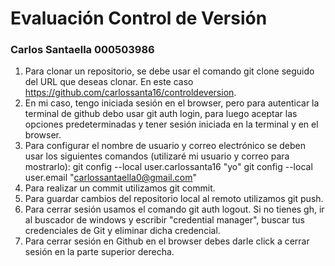 # Evaluación Control de Versión
### Carlos Santaella 000503986 
1. Para clonar un repositorio, se debe usar el comando git clone seguido del URL que deseas clonar. En este caso https://github.com/carlossanta16/controldeversion.
2. En mi caso, tengo iniciada sesión en el browser, pero para autenticar la terminal de github debo usar git auth login, para luego aceptar las opciones predeterminadas y tener sesión iniciada en la terminal y en el browser.
3. Para configurar el nombre de usuario y correo electrónico se deben usar los siguientes comandos (utilizaré mi usuario y correo para mostrarlo):
git config --local user.carlossanta16 "yo"
git config --local user.email "carlossantaella0@gmail.com"
4. Para realizar un commit utilizamos git commit.
5. Para guardar cambios del repositorio local al remoto utilizamos git push.
6. Para cerrar sesión usamos el comando git auth logout. Si no tienes gh, ir al buscador de windows y escribir "credential manager", buscar tus credenciales de Git y eliminar dicha credencial.
7. Para cerrar sesión en Github en el browser debes darle click a cerrar sesión en la parte superior derecha.
